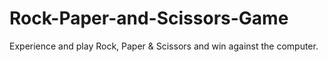 # Rock-Paper-and-Scissors-Game
Experience and play Rock, Paper &amp; Scissors and win against the computer.
